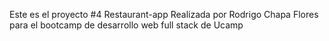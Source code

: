 Este es el proyecto #4 Restaurant-app 
Realizada por Rodrigo Chapa Flores para el bootcamp de desarrollo web full stack de Ucamp